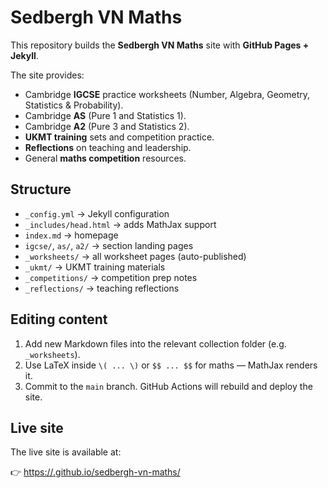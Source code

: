 # Sedbergh VN Maths

This repository builds the **Sedbergh VN Maths** site with **GitHub Pages + Jekyll**.

The site provides:
- Cambridge **IGCSE** practice worksheets (Number, Algebra, Geometry, Statistics & Probability).
- Cambridge **AS** (Pure 1 and Statistics 1).
- Cambridge **A2** (Pure 3 and Statistics 2).
- **UKMT training** sets and competition practice.
- **Reflections** on teaching and leadership.
- General **maths competition** resources.

## Structure

- `_config.yml` → Jekyll configuration  
- `_includes/head.html` → adds MathJax support  
- `index.md` → homepage  
- `igcse/`, `as/`, `a2/` → section landing pages  
- `_worksheets/` → all worksheet pages (auto-published)  
- `_ukmt/` → UKMT training materials  
- `_competitions/` → competition prep notes  
- `_reflections/` → teaching reflections  

## Editing content

1. Add new Markdown files into the relevant collection folder (e.g. `_worksheets`).
2. Use LaTeX inside `\( ... \)` or `$$ ... $$` for maths — MathJax renders it.
3. Commit to the `main` branch. GitHub Actions will rebuild and deploy the site.

## Live site

The live site is available at:

👉 [https://<your-username>.github.io/sedbergh-vn-maths/](https://<your-username>.github.io/sedbergh-vn-maths/)
